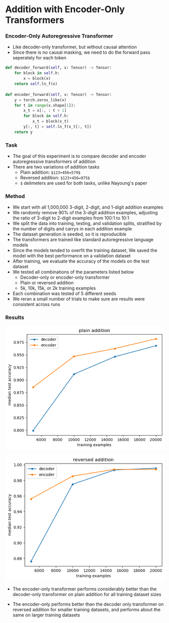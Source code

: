 # Addition with Encoder-Only Transformers

### Encoder-Only Autoregressive Transformer
- Like decoder-only transformer, but without causal attention
- Since there is no causal masking, we need to do the forward pass seperately for each token

```python
def decoder_forward(self, x: Tensor) -> Tensor:
    for block in self.h:
        x = block(x)
    return self.ln_f(x)

def encoder_forward(self, x: Tensor) -> Tensor:
    y = torch.zeros_like(x)
    for t in range(x.shape[1]):
        x_t = x[:, : t + 1]
        for block in self.h:
            x_t = block(x_t)
        y[:, t] = self.ln_f(x_t[:, t])
    return y
```

### Task
- The goal of this experiment is to compare decoder and encoder autoregressive transformers of addition
- There are two variations of addition tasks
    - Plain addition: `$123+456=579$`
    - Reversed addition: `$123+456=975$`
    - `$` delimeters are used for both tasks, unlike Nayoung's paper
    

### Method
- We start with all 1,000,000 3-digit, 2-digit, and 1-digit addition examples
- We randomly remove 90% of the 3-digit addition examples, adjusting the ratio of 
    3-digit to 2-digit examples from 100:1 to 10:1
- We split the data into training, testing, and validation splits, stratified by the 
    number of digits and carrys in each addition example
- The dataset generation is seeded, so it is reproducible
- The transformers are trained like standard autoregressive language models
- Since the models tended to overfit the training dataset, We saved the model with 
    the best performance on a validation dataset
- After training, we evaluate the accuracy of the models on the test dataset
- We tested all combinations of the parameters listed below
    - Decoder-only or encoder-only transformer
    - Plain or reversed addition
    - 5k, 10k, 15k, or 2k training examples
- Each combination was tested of 5 different seeds
- We reran a small number of trials to make sure are results were consistent across runs 

### Results

![plain addition accuracy](plain_addition_acc.png)

![plain addition accuracy](reversed_addition_acc.png)

- The encoder-only transformer performs considerably better than the decoder-only transformer
    on plain addition for all training dataset sizes

- The encoder-only performs better than the decoder only transformer on reversed addition for 
    smaller training datasets, and performs about the same on larger training datasets